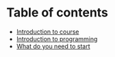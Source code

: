 # Table of contents

* [Introduction to course](README.md)
* [Introduction to programming](introduction-to-programming.md)
* [What do you need to start](what-do-you-need-to-start.md)


